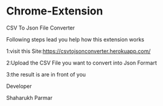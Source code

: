 # Chrome-Extension

CSV To Json File Converter

Following steps lead you help how this extension works

1:visit this Site:https://csvtojsonconverter.herokuapp.com/

2:Upload the CSV File you want to convert into Json Formart

3:the result is are in front of you



Developer

Shaharukh Parmar 
 
